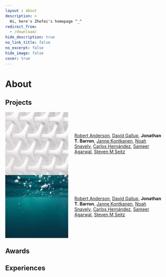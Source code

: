 ```yaml
---
layout : about 
description: >
  Hi, here's Zhefei's homepage ^_^
redirect_from:
  - /download/
hide_description: true
no_link_title: false 
no_excerpt: false 
hide_image: false
cover: true
---
```


# About
<!--author-->

## Projects

<div style="display: flex; align-items: center;">
  <img src="/assets/ori/test_200x200.png" alt="Your Image" style="width: 50%; height: auto; margin-right: 20px;">
  <p>
  <a href="http://mi.eng.cam.ac.uk/~ra312/">Robert Anderson</a>, <a href="https://www.cs.unc.edu/~gallup/">David Gallup</a>, <strong>Jonathan T. Barron</strong>, <a href="https://mediatech.aalto.fi/~janne/index.php">Janne Kontkanen</a>, <a href="https://www.cs.cornell.edu/~snavely/">Noah Snavely</a>, <a href="http://carlos-hernandez.org/">Carlos Hern&aacutendez</a>, <a href="https://homes.cs.washington.edu/~sagarwal/">Sameer Agarwal</a>, <a href="https://homes.cs.washington.edu/~seitz/">Steven M Seitz</a>
  </p>
</div>

<div style="display: flex; align-items: center;">
  <img src="/assets/ori/test2_200x200.png" alt="Your Image" style="width: 50%; height: auto; margin-right: 20px;">
  <p>
  <a href="http://mi.eng.cam.ac.uk/~ra312/">Robert Anderson</a>, <a href="https://www.cs.unc.edu/~gallup/">David Gallup</a>, <strong>Jonathan T. Barron</strong>, <a href="https://mediatech.aalto.fi/~janne/index.php">Janne Kontkanen</a>, <a href="https://www.cs.cornell.edu/~snavely/">Noah Snavely</a>, <a href="http://carlos-hernandez.org/">Carlos Hern&aacutendez</a>, <a href="https://homes.cs.washington.edu/~sagarwal/">Sameer Agarwal</a>, <a href="https://homes.cs.washington.edu/~seitz/">Steven M Seitz</a>
  </p>
</div>


## Awards


## Experiences






<!-- [latex]: #beautiful-math
[math]: docs/writing.md#adding-math
[kit]: https://github.com/hydecorp/hydejack-starter-kit/releases -->